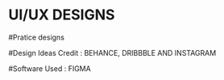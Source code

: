 # UI/UX DESIGNS

#Pratice designs

#Design Ideas Credit : BEHANCE, DRIBBBLE AND INSTAGRAM

#Software Used : FIGMA

